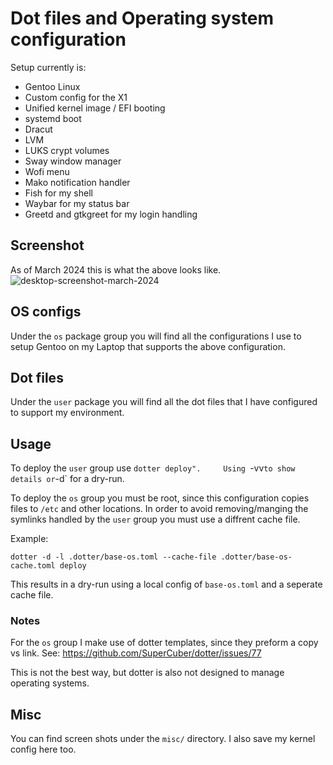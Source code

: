 # Dot files and Operating system configuration

Setup currently is:
* Gentoo Linux
* Custom config for the X1
* Unified kernel image / EFI booting
* systemd boot
* Dracut
* LVM
* LUKS crypt volumes
* Sway window manager
* Wofi menu
* Mako notification handler
* Fish for my shell
* Waybar for my status bar
* Greetd and gtkgreet for my login handling

## Screenshot

As of March 2024 this is what the above looks like.
![desktop-screenshot-march-2024](https://github.com/brendanhoran/dotfiles-dotter/assets/3905013/e110ddd6-2732-4092-919f-5b9cd22395f1)


## OS configs

Under the `os` package group you will find all the configurations I use to setup Gentoo on my Laptop that supports the above configuration.

## Dot files

Under the `user` package you will find all the dot files that I have configured to support my environment.

## Usage

To deploy the `user` group use `dotter deploy".    
Using `-vv` to show details or `-d` for a dry-run.

To deploy the `os` group you must be root, since this configuration copies files to `/etc` and other locations.
In order to avoid removing/manging the symlinks handled by the `user` group you must use a diffrent cache file.

Example:
```
dotter -d -l .dotter/base-os.toml --cache-file .dotter/base-os-cache.toml deploy
```
This results in a dry-run using a local config of `base-os.toml` and a seperate cache file.

### Notes

For the `os` group I make use of dotter templates, since they preform a copy vs link.
See:
https://github.com/SuperCuber/dotter/issues/77

This is not the best way, but dotter is also not designed to manage operating systems.

## Misc
You can find screen shots under the `misc/` directory.
I also save my kernel config here too.
